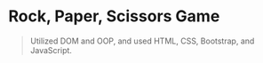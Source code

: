 # Rock, Paper, Scissors Game
> Utilized DOM and OOP, and used HTML, CSS, Bootstrap, and JavaScript.
